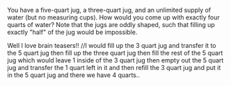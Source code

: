 You have a five-quart jug, a three-quart jug, and an unlimited supply of water (but no measuring cups). How would you come up with exactly four quarts of water? Note that the jugs are oddly shaped, such that filling up exactly "half" of the jug would be impossible.

Well I love brain teasers!!
//I would fill up the 3 quart jug and transfer it to the 5 quart jug then fill up the three quart jug then fill the rest of the 5 quart jug which would leave 1 inside of the 3 quart jug then empty out the 5 quart jug and transfer the 1 quart left in it and then refill the 3 quart jug and put it in the 5 quart jug and there we have 4 quarts..